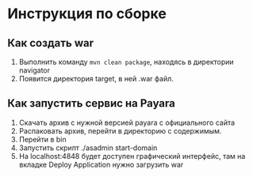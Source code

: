 # Инструкция по сборке

## Как создать war

1. Выполнить команду `mvn clean package`, находясь в директории navigator
2. Появится директория target, в ней .war файл.

## Как запустить сервис на Payara

1. Скачать архив с нужной версией payara с официального сайта
2. Распаковать архив, перейти в директорию с содержимым.
3. Перейти в bin
4. Запустить скрипт ./asadmin start-domain
5. На localhost:4848 будет доступен графический интерфейс, там на вкладке Deploy Application нужно загрузить war

